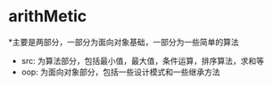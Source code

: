 # arithMetic
*主要是两部分，一部分为面向对象基础，一部分为一些简单的算法
- src: 为算法部分，包括最小值，最大值，条件运算，排序算法，求和等
- oop: 为面向对象部分，包括一些设计模式和一些继承方法
